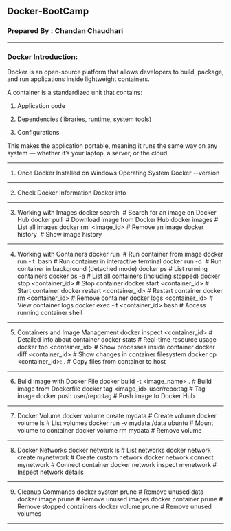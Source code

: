 ## **Docker-BootCamp**
### **Prepared By : Chandan Chaudhari**
---
### Docker Introduction:
Docker is an open-source platform that allows developers to build, package, and run applications inside lightweight containers.

A container is a standardized unit that contains:

1. Application code

2. Dependencies (libraries, runtime, system tools)

3. Configurations

This makes the application portable, meaning it runs the same way on any system — whether it’s your laptop, a server, or the cloud.

---
1. Once Docker Installed on Windows Operating System
Docker --version

---
2. Check Docker Information
Docker info

---
3. Working with Images
docker search <image>            # Search for an image on Docker Hub
docker pull <image>              # Download image from Docker Hub
docker images                    # List all images
docker rmi <image_id>            # Remove an image
docker history <image>           # Show image history

---
4. Working with Containers
docker run <image>                       # Run container from image
docker run -it <image> bash              # Run container in interactive terminal
docker run -d <image>                    # Run container in background (detached mode)
docker ps                                # List running containers
docker ps -a                             # List all containers (including stopped)
docker stop <container_id>               # Stop container
docker start <container_id>              # Start container
docker restart <container_id>            # Restart container
docker rm <container_id>                 # Remove container
docker logs <container_id>               # View container logs
docker exec -it <container_id> bash      # Access running container shell

---
5. Containers and Image Management
docker inspect <container_id>       # Detailed info about container
docker stats                        # Real-time resource usage
docker top <container_id>           # Show processes inside container
docker diff <container_id>          # Show changes in container filesystem
docker cp <container_id>:<path> .   # Copy files from container to host

---
6. Build Image with Docker File
docker build -t <image_name> .      # Build image from Dockerfile
docker tag <image_id> user/repo:tag # Tag image
docker push user/repo:tag           # Push image to Docker Hub

---
7. Docker Volume
docker volume create mydata         # Create volume
docker volume ls                    # List volumes
docker run -v mydata:/data ubuntu   # Mount volume to container
docker volume rm mydata             # Remove volume

---
8. Docker Networks
docker network ls                   # List networks
docker network create mynetwork     # Create custom network
docker network connect mynetwork <container>  # Connect container
docker network inspect mynetwork    # Inspect network details

---
9. Cleanup Commands
docker system prune                 # Remove unused data
docker image prune                  # Remove unused images
docker container prune              # Remove stopped containers
docker volume prune                 # Remove unused volumes

---